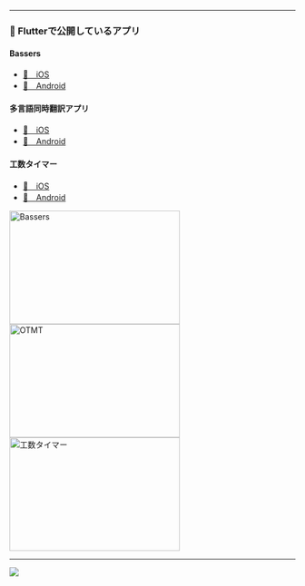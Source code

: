 

<!--
**hayanno0/hayanno0** is a ✨ _special_ ✨ repository because its `README.md` (this file) appears on your GitHub profile.

Here are some ideas to get you started:

- 🔭 I’m currently working on ...
- 🌱 I’m currently learning ...
- 👯 I’m looking to collaborate on ...
- 🤔 I’m looking for help with ...
- 💬 Ask me about ...
- 📫 How to reach me: ...
- 😄 Pronouns: ...
- ⚡ Fun fact: ...
-->

---
### 🚀 Flutterで公開しているアプリ

#### Bassers
* [🍎　iOS](https://apps.apple.com/jp/app/bassers-%E3%83%96%E3%83%A9%E3%83%83%E3%82%AF%E3%83%90%E3%82%B9%E3%81%AE%E9%87%A3%E6%9E%9C%E3%82%92%E5%85%B1%E6%9C%89/id1644863738)
* [🤖　Android](https://play.google.com/store/apps/details?id=com.hayanno.bassers)

#### 多言語同時翻訳アプリ
* [🍎　iOS](https://apps.apple.com/jp/app/%E3%82%B7%E3%83%B3%E3%83%97%E3%83%AB%E7%BF%BB%E8%A8%B3%E3%82%A2%E3%83%97%E3%83%AA-%E3%81%99%E3%81%90%E3%81%AB%E5%A4%9A%E8%A8%80%E8%AA%9E%E5%90%8C%E6%99%82%E7%BF%BB%E8%A8%B3%E3%81%A7%E3%81%8D%E3%82%8B%E7%BF%BB%E8%A8%B3%E3%82%A2%E3%83%97%E3%83%AA/id1601032962?platform=iphone)
* [🤖　Android](https://play.google.com/store/apps/details?id=com.hayanno.otmt)

#### 工数タイマー
* [🍎　iOS](https://apps.apple.com/jp/app/%E5%B7%A5%E6%95%B0%E3%82%BF%E3%82%A4%E3%83%9E%E3%83%BC/id1581248328)
* [🤖　Android](https://play.google.com/store/apps/details?id=com.hayanno.workTimer)

<img src="https://github.com/hayanno0/hayanno0/assets/44658323/526767da-464c-4783-af7e-0569ba70696f" alt="Bassers" style="width:300px;height:200px;">
<img src="https://github.com/hayanno0/hayanno0/assets/44658323/3baf7229-85ee-4a00-8055-d947b1950136" alt="OTMT" style="width:300px;height:200px;">
<img src="https://github.com/hayanno0/hayanno0/assets/44658323/d3339e35-56e6-4c54-9871-a0abd4c938ef" alt="工数タイマー" style="width:300px;height:200px;">


---

<a href="https://github.com/anuraghazra/github-readme-stats">
  <img align="left" src="https://github-readme-stats.vercel.app/api/top-langs/?username=hayanno0&layout=show_icons=true&theme=cobalt" />
</a>
